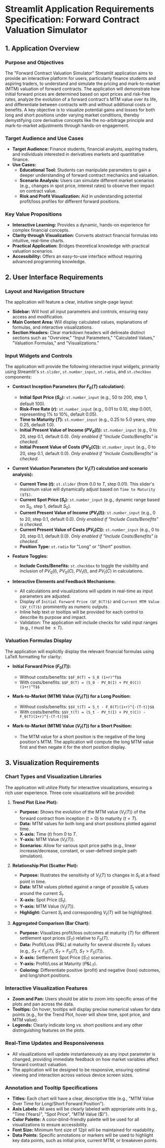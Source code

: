 
# Streamlit Application Requirements Specification: Forward Contract Valuation Simulator

## 1. Application Overview

### Purpose and Objectives
The "Forward Contract Valuation Simulator" Streamlit application aims to provide an interactive platform for users, particularly finance students and aspiring traders, to understand and simulate the pricing and mark-to-market (MTM) valuation of forward contracts. The application will demonstrate how initial forward prices are determined based on spot prices and risk-free rates, analyze the evolution of a forward contract's MTM value over its life, and differentiate between contracts with and without additional costs or benefits. A key objective is to visualize potential gains and losses for both long and short positions under varying market conditions, thereby demystifying core derivative concepts like the no-arbitrage principle and mark-to-market adjustments through hands-on engagement.

### Target Audience and Use Cases
*   **Target Audience:** Finance students, financial analysts, aspiring traders, and individuals interested in derivatives markets and quantitative finance.
*   **Use Cases:**
    *   **Educational Tool:** Students can manipulate parameters to gain a deeper understanding of forward contract mechanics and valuation.
    *   **Scenario Analysis:** Users can simulate different market scenarios (e.g., changes in spot price, interest rates) to observe their impact on contract value.
    *   **Risk and Profit Visualization:** Aid in understanding potential profit/loss profiles for different forward positions.

### Key Value Propositions
*   **Interactive Learning:** Provides a dynamic, hands-on experience for complex financial concepts.
*   **Clarity through Visualization:** Converts abstract financial formulas into intuitive, real-time charts.
*   **Practical Application:** Bridges theoretical knowledge with practical valuation scenarios.
*   **Accessibility:** Offers an easy-to-use interface without requiring advanced programming knowledge.

## 2. User Interface Requirements

### Layout and Navigation Structure
The application will feature a clear, intuitive single-page layout:
*   **Sidebar:** Will host all input parameters and controls, ensuring easy access and modification.
*   **Main Content Area:** Will display calculated values, explanations of formulas, and interactive visualizations.
*   **Section Headers:** Clear markdown headers will delineate distinct sections such as "Overview," "Input Parameters," "Calculated Values," "Valuation Formulas," and "Visualizations."

### Input Widgets and Controls
The application will provide the following interactive input widgets, primarily using Streamlit's `st.slider`, `st.number_input`, `st.radio`, and `st.checkbox` components:

*   **Contract Inception Parameters (for $F_0(T)$ calculation):**
    *   **Initial Spot Price ($S_0$):** `st.number_input` (e.g., 50 to 200, step 1, default 100).
    *   **Risk-Free Rate ($r$):** `st.number_input` (e.g., 0.01 to 0.10, step 0.001, representing 1% to 10%, default 0.05).
    *   **Time to Maturity ($T$):** `st.number_input` (e.g., 0.25 to 5.0 years, step 0.25, default 1.0).
    *   **Initial Present Value of Income ($PV_0(I)$):** `st.number_input` (e.g., 0 to 20, step 0.1, default 0.0). *Only enabled if "Include Costs/Benefits" is checked.*
    *   **Initial Present Value of Costs ($PV_0(C)$):** `st.number_input` (e.g., 0 to 20, step 0.1, default 0.0). *Only enabled if "Include Costs/Benefits" is checked.*

*   **Current Valuation Parameters (for $V_t(T)$ calculation and scenario analysis):**
    *   **Current Time ($t$):** `st.slider` (from 0.0 to $T$, step 0.01). This slider's maximum value will dynamically adjust based on `Time to Maturity ($T$)`.
    *   **Current Spot Price ($S_t$):** `st.number_input` (e.g., dynamic range based on $S_0$, step 1, default $S_0$).
    *   **Current Present Value of Income ($PV_t(I)$):** `st.number_input` (e.g., 0 to 20, step 0.1, default 0.0). *Only enabled if "Include Costs/Benefits" is checked.*
    *   **Current Present Value of Costs ($PV_t(C)$):** `st.number_input` (e.g., 0 to 20, step 0.1, default 0.0). *Only enabled if "Include Costs/Benefits" is checked.*
    *   **Position Type:** `st.radio` for "Long" or "Short" position.

*   **Feature Toggles:**
    *   **Include Costs/Benefits:** `st.checkbox` to toggle the visibility and inclusion of $PV_0(I)$, $PV_0(C)$, $PV_t(I)$, and $PV_t(C)$ in calculations.

*   **Interactive Elements and Feedback Mechanisms:**
    *   All calculations and visualizations will update in real-time as input parameters are adjusted.
    *   Display of `Initial Forward Price ($F_0(T)$)` and `Current MTM Value ($V_t(T)$)` prominently as numeric outputs.
    *   Inline help text or tooltips will be provided for each control to describe its purpose and impact.
    *   Validation: The application will include checks for valid input ranges (e.g., $t$ must be $\le T$).

### Valuation Formulas Display
The application will explicitly display the relevant financial formulas using LaTeX formatting for clarity:

*   **Initial Forward Price ($F_0(T)$):**
    *   Without costs/benefits:
        `$$F_0(T) = S_0 (1+r)^T$$`
    *   With costs/benefits:
        `$$F_0(T) = (S_0 - PV_0(I) + PV_0(C)) (1+r)^T$$`

*   **Mark-to-Market (MTM) Value ($V_t(T)$) for a Long Position:**
    *   Without costs/benefits:
        `$$V_t(T) = S_t - F_0(T)(1+r)^{-(T-t)}$$`
    *   With costs/benefits:
        `$$V_t(T) = (S_t - PV_t(I) + PV_t(C)) - F_0(T)(1+r)^{-(T-t)}$$`

*   **Mark-to-Market (MTM) Value ($V_t(T)$) for a Short Position:**
    *   The MTM value for a short position is the negative of the long position's MTM. The application will compute the long MTM value first and then negate it for the short position display.

## 3. Visualization Requirements

### Chart Types and Visualization Libraries
The application will utilize Plotly for interactive visualizations, ensuring a rich user experience. Three core visualizations will be provided:

1.  **Trend Plot (Line Plot):**
    *   **Purpose:** Shows the evolution of the MTM value ($V_t(T)$) of the forward contract from inception ($t=0$) to maturity ($t=T$).
    *   **Data:** MTM values for both long and short positions plotted against time.
    *   **X-axis:** Time ($t$) from 0 to $T$.
    *   **Y-axis:** MTM Value ($V_t(T)$).
    *   **Scenarios:** Allow for various spot price paths (e.g., linear increase/decrease, constant, or user-defined simple path simulation).

2.  **Relationship Plot (Scatter Plot):**
    *   **Purpose:** Illustrates the sensitivity of $V_t(T)$ to changes in $S_t$ at a fixed point in time.
    *   **Data:** MTM values plotted against a range of possible $S_t$ values around the current $S_t$.
    *   **X-axis:** Spot Price ($S_t$).
    *   **Y-axis:** MTM Value ($V_t(T)$).
    *   **Highlight:** Current $S_t$ and corresponding $V_t(T)$ will be highlighted.

3.  **Aggregated Comparison (Bar Chart):**
    *   **Purpose:** Visualizes profit/loss outcomes at maturity ($T$) for different settlement spot prices ($S_T$) relative to $F_0(T)$.
    *   **Data:** Profit/Loss (P&L) at maturity for several discrete $S_T$ values (e.g., $S_T < F_0(T)$, $S_T = F_0(T)$, $S_T > F_0(T)$).
    *   **X-axis:** Settlement Spot Price ($S_T$) scenarios.
    *   **Y-axis:** Profit/Loss at Maturity ($P\&L_T$).
    *   **Coloring:** Differentiate positive (profit) and negative (loss) outcomes, and long/short positions.

### Interactive Visualization Features
*   **Zoom and Pan:** Users should be able to zoom into specific areas of the plots and pan across the data.
*   **Tooltips:** On hover, tooltips will display precise numerical values for data points (e.g., for the Trend Plot, hover will show time, spot price, and MTM value).
*   **Legends:** Clearly indicate long vs. short positions and any other distinguishing features on the plots.

### Real-Time Updates and Responsiveness
*   All visualizations will update instantaneously as any input parameter is changed, providing immediate feedback on how market variables affect forward contract valuation.
*   The application will be designed to be responsive, ensuring optimal viewing and interaction across various device screen sizes.

### Annotation and Tooltip Specifications
*   **Titles:** Each chart will have a clear, descriptive title (e.g., "MTM Value Over Time for Long/Short Forward Position").
*   **Axis Labels:** All axes will be clearly labeled with appropriate units (e.g., "Time (Years)", "Spot Price", "MTM Value ($)").
*   **Color Palette:** A color-blind-friendly palette will be used for all visualizations to ensure accessibility.
*   **Font Size:** Minimum font size of 12pt will be maintained for readability.
*   **Data Points:** Specific annotations or markers will be used to highlight key data points, such as initial price, current MTM, or breakeven points.
